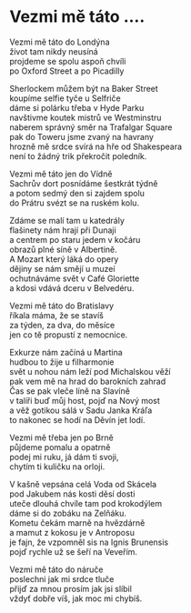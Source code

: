 # Vezmi mě táto ....

Vezmi mě táto do Londýna  
život tam nikdy neusíná    
projdeme se spolu aspoň chvíli  
po Oxford Street a po Picadilly  

Sherlockem můžem být na Baker Street  
koupíme selfie tyče u Selfriče  
dáme si polárku třeba v Hyde Parku  
navštivme koutek mistrů ve Westminstru  
naberem správný směr na Trafalgar Square  
pak do Toweru jsme zvaný na havrany   
hrozně mě srdce svírá na hře od Shakespeara  
není to žádný trik překročit poledník.

Vezmi mě táto jen do Vídně  
Sachrův dort posnídáme šestkrát týdně  
a potom sedmý den si zajdem spolu  
do Prátru svézt se na ruském kolu.

Zdáme se malí tam u katedrály  
flašinety nám hrají při Dunaji  
a centrem po staru jedem v kočáru   
obrazů plné síně v Albertině.  
A Mozart který láká do opery  
dějiny se nám smějí u muzeí  
ochutnáváme svět v Café Gloriette  
a kdosi vdává dceru v Belvedéru.

Vezmi mě táto do Bratislavy  
říkala máma, že se stavíš  
za týden, za dva, do měsíce    
jen co tě propustí z nemocnice.  

Exkurze nám začíná u Martina  
hudbou to žije u filharmonie  
svět u nohou nám leží pod Michalskou věží  
pak vem mě na hrad do barokních zahrad  
Čas se pak vleče líně na Slavíně  
v talíři buď můj host, pojď na Nový most  
a věž gotikou sálá v Sadu Janka Kráľa  
to nakonec se hodí na Děvín jet lodí.

Vezmi mě třeba jen po Brně  
půjdeme pomalu a opatrně  
podej mi ruku, já dám ti svoji,  
chytím ti kuličku na orloji.

V kašně vepsána celá Voda od Skácela    
pod Jakubem nás kosti děsí dosti  
uteče dlouhá chvíle tam pod krokodýlem  
dáme si do zobáku na Zelňáku.  
Kometu čekám marně na hvězdárně  
a mamut z kokosu je v Antroposu  
je fajn, že vzpomněl sis na Ignis Brunensis   
pojď rychle už se šeří na Veveřím.

Vezmi mě táto do náruče  
poslechni jak mi srdce tluče  
přijď za mnou prosím jak jsi slíbil  
vždyť dobře víš, jak moc mi chybíš.





